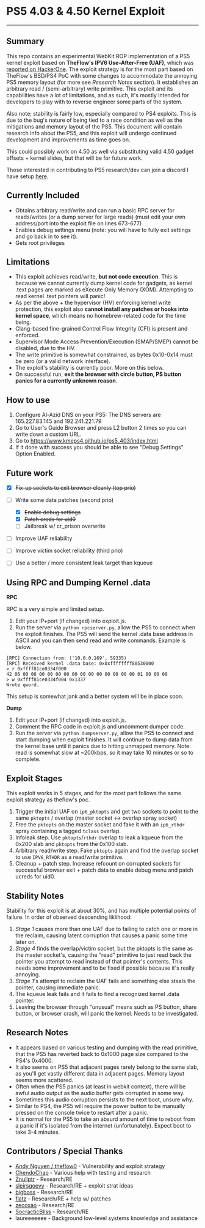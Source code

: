 # PS5 4.03 & 4.50 Kernel Exploit
---
## Summary
This repo contains an experimental WebKit ROP implementation of a PS5 kernel exploit based on **TheFlow's IPV6 Use-After-Free (UAF)**, which was [reported on HackerOne](https://hackerone.com/reports/1441103). The exploit strategy is for the most part based on TheFlow's BSD/PS4 PoC with some changes to accommodate the annoying PS5 memory layout (for more see *Research Notes* section). It establishes an arbitrary read / (semi-arbitrary) write primitive. This exploit and its capabilities have a lot of limitations, and as such, it's mostly intended for developers to play with to reverse engineer some parts of the system.

Also note; stability is fairly low, especially compared to PS4 exploits. This is due to the bug's nature of being tied to a race condition as well as the mitigations and memory layout of the PS5. This document will contain research info about the PS5, and this exploit will undergo continued development and improvements as time goes on.

This could possibly work on 4.50 as well via substituting valid 4.50 gadget offsets + kernel slides, but that will be for future work.

Those interested in contributing to PS5 research/dev can join a discord I have setup [here](https://discord.gg/kbrzGuH3F6).


## Currently Included

- Obtains arbitrary read/write and can run a basic RPC server for reads/writes (or a dump server for large reads) (must edit your own address/port into the exploit file on lines 673-677)
- Enables debug settings menu (note: you will have to fully exit settings and go back in to see it).
- Gets root privileges




## Limitations
- This exploit achieves read/write, **but not code execution**. This is because we cannot currently dump kernel code for gadgets, as kernel .text pages are marked as eXecute Only Memory (XOM). Attempting to read kernel .text pointers will panic!
- As per the above + the hypervisor (HV) enforcing kernel write protection, this exploit also **cannot install any patches or hooks into kernel space**, which means no homebrew-related code for the time being.
- Clang-based fine-grained Control Flow Integrity (CFI) is present and enforced.
- Supervisor Mode Access Prevention/Execution (SMAP/SMEP) cannot be disabled, due to the HV.
- The write primitive is somewhat constrained, as bytes 0x10-0x14 must be zero (or a valid network interface).
- The exploit's stability is currently poor. More on this below.
- On successful run, **exit the browser with circle button, PS button panics for a currently unknown reason**.



## How to use

1. Configure Al-Azid DNS on your PS5: The DNS servers are 165.227.83.145 and 192.241.221.79
2. Go to User's Guide Browser and press L2 button 2 times so you can write down a custom URL.
3. Go to https://www.kmeps4.github.io/ps5_403/index.html
4. If it done with success you should be able to see "Debug Settings" Option Enabled.



## Future work
- [x] ~~Fix-up sockets to exit browser cleanly (top prio)~~
- [ ] Write some data patches (second prio)
  - [x] ~~Enable debug settings~~
  - [x] ~~Patch creds for uid0~~
  - [ ] Jailbreak w/ cr_prison overwrite
- [ ] Improve UAF reliability
- [ ] Improve victim socket reliability (third prio)
- [ ] Use a better / more consistent leak target than kqueue



## Using RPC and Dumping Kernel .data

**RPC**

RPC is a very simple and limited setup.

1. Edit your IP+port (if changed) into exploit.js.
2. Run the server via `python rpcserver.py`, allow the PS5 to connect when the exploit finishes. The PS5 will send the kernel .data base address in ASCII and you can then send read and write commands. Example is below.

```
[RPC] Connection from: ('10.0.0.169', 59335)
[RPC] Received kernel .data base: 0x0xffffffff88530000
> r 0xffff81ce0334f000
42 06 00 00 00 00 00 00 00 00 00 00 00 00 00 00 01 00 00 00
> w 0xffff81ce0334f004 0x1337
Wrote qword.
```

This setup is somewhat jank and a better system will be in place soon.

**Dump**

1. Edit your IP+port (if changed) into exploit.js.
2. Comment the RPC code in exploit.js and uncomment dumper code.
3. Run the server via `python dumpserver.py`, allow the PS5 to connect and start dumping when exploit finishes. It will continue to dump data from the kernel base until it panics due to hitting unmapped memory. Note: read is somewhat slow at ~200kbps, so it may take 10 minutes or so to complete.



## Exploit Stages
This exploit works in 5 stages, and for the most part follows the same exploit strategy as theflow's poc.
1) Trigger the initial UAF on `ip6_pktopts` and get two sockets to point to the same `pktopts` / overlap (master socket <-> overlap spray socket)
2) Free the `pktopts` on the master socket and fake it with an `ip6_rthdr` spray containing a tagged `tclass` overlap.
3) Infoleak step. Use `pktopts`/`rthdr` overlap to leak a kqueue from the 0x200 slab and `pktopts` from the 0x100 slab.
4) Arbitrary read/write step. Fake `pktopts` again and find the overlap socket to use `IPV6_RTHDR` as a read/write primitive.
4) Cleanup + patch step. Increase refcount on corrupted sockets for successful browser exit + patch data to enable debug menu and patch ucreds for uid0.



## Stability Notes
Stability for this exploit is at about 30%, and has multiple potential points of failure. In order of observed descending liklihood:
1) *Stage 1* causes more than one UAF due to failing to catch one or more in the reclaim, causing latent corruption that causes a panic some time later on.
2)  *Stage 4* finds the overlap/victim socket, but the pktopts is the same as the master socket's, causing the "read" primitive to just read back the pointer you attempt to read instead of that pointer's contents. This needs some improvement and to be fixed if possible because it's really annoying.
3) *Stage 1*'s attempt to reclaim the UAF fails and something else steals the pointer, causing immediate panic.
4) The kqueue leak fails and it fails to find a recognized kernel .data pointer.
4) Leaving the browser through "unusual" means such as PS button, share button, or browser crash, will panic the kernel. Needs to be investigated.



## Research Notes
- It appears based on various testing and dumping with the read primitive, that the PS5 has reverted back to 0x1000 page size compared to the PS4's 0x4000.
- It also seems on PS5 that adjacent pages rarely belong to the same slab, as you'll get vastly different data in adjacent pages. Memory layout seems more scattered.
- Often when the PS5 panics (at least in webkit context), there will be awful audio output as the audio buffer gets corrupted in some way.
- Sometimes this audio corruption persists to the next boot, unsure why.
- Similar to PS4, the PS5 will require the power button to be manually pressed on the console twice to restart after a panic.
- It is normal for the PS5 to take an absurd amount of time to reboot from a panic if it's isolated from the internet (unfortunately). Expect boot to take 3-4 minutes.


## Contributors / Special Thanks
- [Andy Nguyen / theflow0](https://twitter.com/theflow0) - Vulnerability and exploit strategy
- [ChendoChap](https://github.com/ChendoChap) - Various help with testing and research
- [Znullptr](https://twitter.com/Znullptr) - Research/RE
- [sleirsgoevy](https://twitter.com/sleirsgoevy) - Research/RE + exploit strat ideas
- [bigboss](https://twitter.com/psxdev) - Research/RE
- [flatz](https://twitter.com/flat_z) - Research/RE + help w/ patches
- [zecoxao](https://twitter.com/notzecoxao) - Research/RE
- [SocracticBliss](https://twitter.com/SocraticBliss) - Research/RE
- laureeeeeee - Background low-level systems knowledge and assistance
